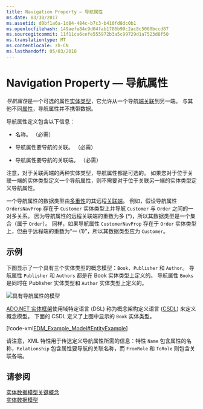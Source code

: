 ```yaml
---
title: Navigation Property — 导航属性
ms.date: 03/30/2017
ms.assetid: d0bf1a6a-1d84-484c-b7c3-b410fd8dc0b1
ms.openlocfilehash: 149aefe84c9d04fab1786b99c2ac8c5060bccd87
ms.sourcegitcommit: 11f11ca6cefe555972b3a5c99729d1a7523d8f50
ms.translationtype: MT
ms.contentlocale: zh-CN
ms.lasthandoff: 05/03/2018
---
```

# <a name="navigation-property"></a>Navigation Property — 导航属性
*导航属性*是一个可选的属性[实体类型](../../../../docs/framework/data/adonet/entity-type.md)，它允许从一个导航[端](../../../../docs/framework/data/adonet/association-end.md)[关联](../../../../docs/framework/data/adonet/association-type.md)到另一端。 与其他不同[属性](../../../../docs/framework/data/adonet/property.md)，导航属性并不携带数据。  
  
 导航属性定义包含以下信息：  
  
-   名称。 （必需）  
  
-   导航属性要导航的关联。 （必需）  
  
-   导航属性要导航的关联端。 （必需）  
  
 注意，对于关联两端的两种实体类型，导航属性都是可选的。 如果您对于位于关联一端的实体类型定义一个导航属性，则不需要对于位于关联另一端的实体类型定义导航属性。  
  
 一个导航属性的数据类型由[多重性](../../../../docs/framework/data/adonet/association-end-multiplicity.md)的其远程[关联端](../../../../docs/framework/data/adonet/association-end.md)。 例如，假设导航属性 `OrdersNavProp` 存在于 `Customer` 实体类型上并导航 `Customer` 与 `Order` 之间的一对多关系。 因为导航属性的远程关联端的重数为多 (*)，所以其数据类型是一个集合（属于 `Order`）。 同样，如果导航属性 `CustomerNavProp` 存在于 `Order` 实体类型上，但由于远程端的重数为“一 (1)”，所以其数据类型应为 `Customer`。  
  
## <a name="example"></a>示例  
 下图显示了一个具有三个实体类型的概念模型：`Book`、`Publisher` 和 `Author`。 导航属性 `Publisher` 和 `Authors` 都是在 Book 实体类型上定义的。 导航属性 `Books` 是同时在 Publisher 实体类型和 `Author` 实体类型上定义的。  
  
 ![具有导航属性的模型](../../../../docs/framework/data/adonet/media/modelwithnavprops.gif "ModelWithNavProps")  
  
 [ADO.NET 实体框架](../../../../docs/framework/data/adonet/ef/index.md)使用域特定语言 (DSL) 称为概念架构定义语言 ([CSDL](../../../../docs/framework/data/adonet/ef/language-reference/csdl-specification.md)) 来定义概念模型。 下面的 CSDL 定义了上图中显示的 `Book` 实体类型。  
  
 [!code-xml[EDM_Example_Model#EntityExample](../../../../samples/snippets/xml/VS_Snippets_Data/edm_example_model/xml/books.edmx#entityexample)]  
  
 请注意，XML 特性用于传达定义导航属性所需的信息：特性 `Name` 包含属性的名称，`Relationship` 包含属性要导航的关联名称，而 `FromRole` 和 `ToRole` 则包含关联各端。  
  
## <a name="see-also"></a>请参阅  
 [实体数据模型关键概念](../../../../docs/framework/data/adonet/entity-data-model-key-concepts.md)  
 [实体数据模型](../../../../docs/framework/data/adonet/entity-data-model.md)
